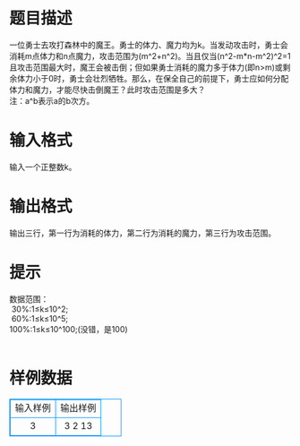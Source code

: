 # 

 
 # 题目描述 
一位勇士去攻打森林中的魔王。勇士的体力、魔力均为k。当发动攻击时，勇士会消耗m点体力和n点魔力，攻击范围为(m^2+n^2)。当且仅当(n^2-m*n-m^2)^2=1且攻击范围最大时，魔王会被击倒；但如果勇士消耗的魔力多于体力(即n&gt;m)或剩余体力小于0时，勇士会壮烈牺牲。那么，在保全自己的前提下，勇士应如何分配体力和魔力，才能尽快击倒魔王？此时攻击范围是多大？<BR>注：a^b表示a的b次方。<BR> 

 
 # 输入格式 
输入一个正整数k。 

 
 # 输出格式 
输出三行，第一行为消耗的体力，第二行为消耗的魔力，第三行为攻击范围。 

 
 # 提示 
数据范围：<BR>&nbsp;30%:1≤k≤10^2;<BR>&nbsp;60%:1≤k≤10^5;<BR>100%:1≤k≤10^100;(没错，是100)<BR><BR> 
# 样例数据
<style>
        table,table tr th, table tr td { border:1px solid #0094ff; }
        table { width: 200px; min-height: 25px; line-height: 25px; text-align: center; border-collapse: collapse;}   
    </style>
<table>
	<tr>
		<td>输入样例</td>
		<td>输出样例</td>
	</tr>
<tr><td>3
</td><td>3
2
13
</td></tr></table>
